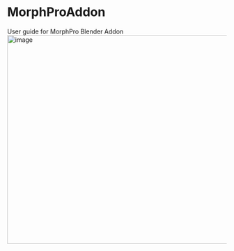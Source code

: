 # MorphProAddon
User guide for MorphPro Blender Addon
<img width="802" height="479" alt="image" src="https://github.com/user-attachments/assets/87fdc7c3-a656-4982-9650-b99be9a706c2" />
